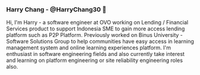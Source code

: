 ### Harry Chang - @HarryChang30 👋

<!--
**HarryChang30/HarryChang30** is a ✨ _special_ ✨ repository because its `README.md` (this file) appears on your GitHub profile.

Here are some ideas to get you started:

- 🔭 I’m currently working on ...
- 🌱 I’m currently learning ...
- 👯 I’m looking to collaborate on ...
- 🤔 I’m looking for help with ...
- 💬 Ask me about ...
- 📫 How to reach me: ...
- 😄 Pronouns: ...
- ⚡ Fun fact: ...
-->

Hi, I'm Harry - a software engineer at OVO working on Lending / Financial Services product to support Indonesia SME to gain more access lending platform such as P2P Platform. Previously worked on Binus University - Software Solutions Group to help communities have easy access in learning management system and online learning experiences platform. I'm enthusiast in software engineering fields and also currently take interest and learning on platform engineering or site reliability engineering roles also. 
